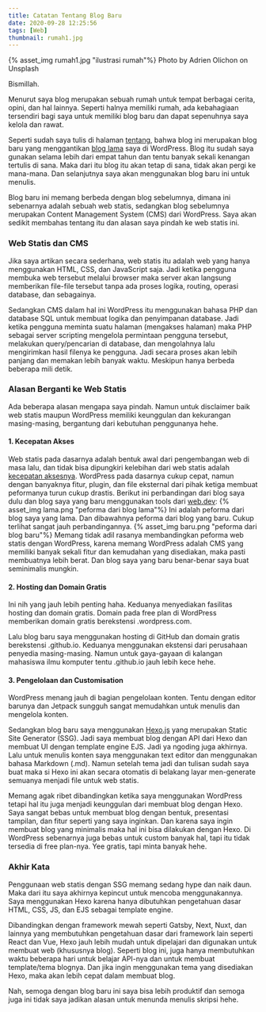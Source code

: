 ```yaml
---
title: Catatan Tentang Blog Baru
date: 2020-09-28 12:25:56
tags: [Web]
thumbnail: rumah1.jpg
---
```


{% asset_img rumah1.jpg "ilustrasi rumah"%}
Photo by Adrien Olichon on Unsplash

Bismillah.

Menurut saya blog merupakan sebuah rumah untuk tempat berbagai cerita, opini, dan hal lainnya. Seperti halnya memiliki rumah, ada kebahagiaan tersendiri bagi saya untuk memiliki blog baru dan dapat sepenuhnya saya kelola dan rawat.

Seperti sudah saya tulis di halaman [tentang](https://adisaktijrs.github.io/tentang/), bahwa blog ini merupakan blog baru yang menggantikan [blog lama](adisaktijrs.wordpress.com) saya di WordPress. Blog itu sudah saya gunakan selama lebih dari empat tahun dan tentu banyak sekali kenangan tertulis di sana. Maka dari itu blog itu akan tetap di sana, tidak akan pergi ke mana-mana. Dan selanjutnya saya akan menggunakan blog baru ini untuk menulis.

Blog baru ini memang berbeda dengan blog sebelumnya, dimana ini sebenarnya adalah sebuah web statis, sedangkan blog sebelumnya merupakan Content Management System (CMS) dari WordPress. Saya akan sedikit membahas tentang itu dan alasan saya pindah ke web statis ini.

### Web Statis dan CMS

Jika saya artikan secara sederhana, web statis itu adalah web yang hanya menggunakan HTML, CSS, dan JavaScript saja. Jadi ketika pengguna membuka web tersebut melalui browser maka server akan langsung memberikan file-file tersebut tanpa ada proses logika, routing, operasi database, dan sebagainya.

Sedangkan CMS dalam hal ini WordPress itu menggunakan bahasa PHP dan database SQL untuk membuat logika dan penyimpanan database. Jadi ketika pengguna meminta suatu halaman (mengakses halaman) maka PHP sebagai server scripting mengelola permintaan pengguna tersebut, melakukan query/pencarian di database, dan mengolahnya lalu mengirimkan hasil filenya ke pengguna. Jadi secara proses akan lebih panjang dan memakan lebih banyak waktu. Meskipun hanya berbeda beberapa mili detik.

### Alasan Berganti ke Web Statis

Ada beberapa alasan mengapa saya pindah. Namun untuk disclaimer baik web statis maupun WordPress memiliki keunggulan dan kekurangan masing-masing, bergantung dari kebutuhan penggunanya hehe.

#### 1. Kecepatan Akses

Web statis pada dasarnya adalah bentuk awal dari pengembangan web di masa lalu, dan tidak bisa dipungkiri kelebihan dari web statis adalah [kecepatan aksesnya](https://scotch.io/bar-talk/5-reasons-static-sites-rock). WordPress pada dasarnya cukup cepat, namun dengan banyaknya fitur, plugin, dan file eksternal dari pihak ketiga membuat peformanya turun cukup drastis. Berikut ini perbandingan dari blog saya dulu dan blog saya yang baru menggunakan tools dari [web.dev](https://web.dev/):
{% asset_img lama.png "peforma dari blog lama"%}
Ini adalah peforma dari blog saya yang lama. Dan dibawahnya peforma dari blog yang baru. Cukup terlihat sangat jauh perbandingannya.
{% asset_img baru.png "peforma dari blog baru"%}
Memang tidak adil rasanya membandingkan peforma web statis dengan WordPress, karena memang WordPress adalah CMS yang memiliki banyak sekali fitur dan kemudahan yang disediakan, maka pasti membuatnya lebih berat. Dan blog saya yang baru benar-benar saya buat seminimalis mungkin.

#### 2. Hosting dan Domain Gratis
Ini nih yang jauh lebih penting haha. Keduanya menyediakan fasilitas hosting dan domain gratis. Domain pada free plan di WordPress memberikan domain gratis berekstensi .wordpress.com.

Lalu blog baru saya menggunakan hosting di GitHub dan domain gratis berekstensi .github.io. Keduanya menggunakan ekstensi dari perusahaan penyedia masing-masing. Namun untuk gaya-gayaan di kalangan mahasiswa ilmu komputer tentu .github.io jauh lebih kece hehe.

#### 3. Pengelolaan dan Customisation
WordPress menang jauh di bagian pengelolaan konten. Tentu dengan editor barunya dan Jetpack sungguh sangat memudahkan untuk menulis dan mengelola konten.

Sedangkan blog baru saya menggunakan [Hexo.js](https://hexo.io/) yang merupakan Static Site Generator (SSG). Jadi saya membuat blog dengan API dari Hexo dan membuat UI dengan template engine EJS. Jadi ya ngoding juga akhirnya. Lalu untuk menulis konten saya menggunakan text editor dan menggunakan bahasa Markdown (.md). Namun setelah tema jadi dan tulisan sudah saya buat maka si Hexo ini akan secara otomatis di belakang layar men-generate semuanya menjadi file untuk web statis.

Memang agak ribet dibandingkan ketika saya menggunakan WordPress tetapi hal itu juga menjadi keunggulan dari membuat blog dengan Hexo. Saya sangat bebas untuk membuat blog dengan bentuk, presentasi tampilan, dan fitur seperti yang saya inginkan. Dan karena saya ingin membuat blog yang minimalis maka hal ini bisa dilakukan dengan Hexo. Di WordPress sebenarnya juga bebas untuk custom banyak hal, tapi itu tidak tersedia di free plan-nya. Yee gratis, tapi minta banyak hehe.

### Akhir Kata
Penggunaan web statis dengan SSG memang sedang hype dan naik daun. Maka dari itu saya akhirnya kepincut untuk mencoba menggunakannya. Saya menggunakan Hexo karena hanya dibutuhkan pengetahuan dasar HTML, CSS, JS, dan EJS sebagai template engine.

Dibandingkan dengan framework mewah seperti Gatsby, Next, Nuxt, dan lainnya yang membutuhkan pengetahuan dasar dari framework lain seperti React dan Vue, Hexo jauh lebih mudah untuk dipelajari dan digunakan untuk membuat web (khususnya blog). Seperti blog ini, juga hanya membutuhkan waktu beberapa hari untuk belajar API-nya dan untuk membuat template/tema blognya. Dan jika ingin menggunakan tema yang disediakan Hexo, maka akan lebih cepat dalam membuat blog.

Nah, semoga dengan blog baru ini saya bisa lebih produktif dan semoga juga ini tidak saya jadikan alasan untuk menunda menulis skripsi hehe.
